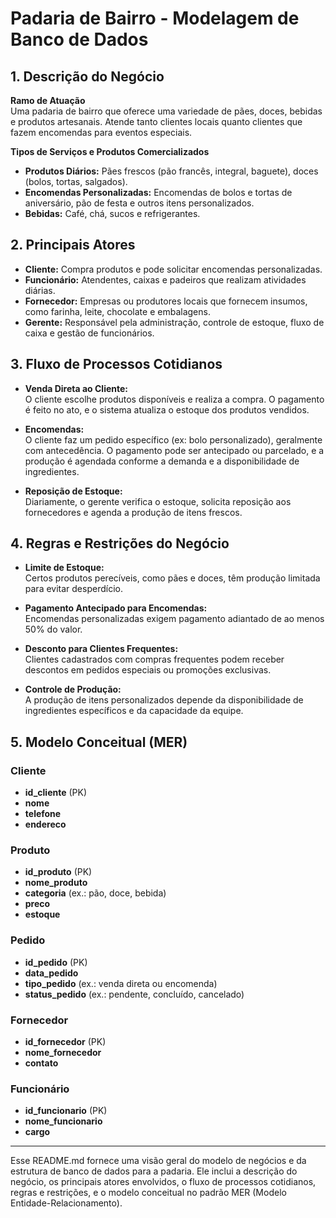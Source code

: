 # Padaria de Bairro - Modelagem de Banco de Dados

## 1. Descrição do Negócio

**Ramo de Atuação**  
Uma padaria de bairro que oferece uma variedade de pães, doces, bebidas e produtos artesanais. Atende tanto clientes locais quanto clientes que fazem encomendas para eventos especiais.

**Tipos de Serviços e Produtos Comercializados**
- **Produtos Diários:** Pães frescos (pão francês, integral, baguete), doces (bolos, tortas, salgados).
- **Encomendas Personalizadas:** Encomendas de bolos e tortas de aniversário, pão de festa e outros itens personalizados.
- **Bebidas:** Café, chá, sucos e refrigerantes.

## 2. Principais Atores

- **Cliente:** Compra produtos e pode solicitar encomendas personalizadas.
- **Funcionário:** Atendentes, caixas e padeiros que realizam atividades diárias.
- **Fornecedor:** Empresas ou produtores locais que fornecem insumos, como farinha, leite, chocolate e embalagens.
- **Gerente:** Responsável pela administração, controle de estoque, fluxo de caixa e gestão de funcionários.

## 3. Fluxo de Processos Cotidianos

- **Venda Direta ao Cliente:**  
  O cliente escolhe produtos disponíveis e realiza a compra. O pagamento é feito no ato, e o sistema atualiza o estoque dos produtos vendidos.

- **Encomendas:**  
  O cliente faz um pedido específico (ex: bolo personalizado), geralmente com antecedência. O pagamento pode ser antecipado ou parcelado, e a produção é agendada conforme a demanda e a disponibilidade de ingredientes.

- **Reposição de Estoque:**  
  Diariamente, o gerente verifica o estoque, solicita reposição aos fornecedores e agenda a produção de itens frescos.

## 4. Regras e Restrições do Negócio

- **Limite de Estoque:**  
  Certos produtos perecíveis, como pães e doces, têm produção limitada para evitar desperdício.

- **Pagamento Antecipado para Encomendas:**  
  Encomendas personalizadas exigem pagamento adiantado de ao menos 50% do valor.

- **Desconto para Clientes Frequentes:**  
  Clientes cadastrados com compras frequentes podem receber descontos em pedidos especiais ou promoções exclusivas.

- **Controle de Produção:**  
  A produção de itens personalizados depende da disponibilidade de ingredientes específicos e da capacidade da equipe.

## 5. Modelo Conceitual (MER)

### Cliente
- **id_cliente** (PK)
- **nome**
- **telefone**
- **endereco**

### Produto
- **id_produto** (PK)
- **nome_produto**
- **categoria** (ex.: pão, doce, bebida)
- **preco**
- **estoque**

### Pedido
- **id_pedido** (PK)
- **data_pedido**
- **tipo_pedido** (ex.: venda direta ou encomenda)
- **status_pedido** (ex.: pendente, concluído, cancelado)

### Fornecedor
- **id_fornecedor** (PK)
- **nome_fornecedor**
- **contato**

### Funcionário
- **id_funcionario** (PK)
- **nome_funcionario**
- **cargo**

---

Esse README.md fornece uma visão geral do modelo de negócios e da estrutura de banco de dados para a padaria. Ele inclui a descrição do negócio, os principais atores envolvidos, o fluxo de processos cotidianos, regras e restrições, e o modelo conceitual no padrão MER (Modelo Entidade-Relacionamento).
